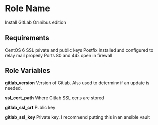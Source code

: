 Role Name
========

Install GitLab Omnibus edition

Requirements
------------

CentOS 6
SSL private and public keys
Postfix installed and configured to relay mail properly
Ports 80 and 443 open in firewall

Role Variables
--------------

**gitlab_version**      Version of Gitlab. Also used to determine if an update is needed.

**ssl_cert_path**       Where Gitlab SSL certs are stored

**gitlab_ssl_crt**      Public key

**gitlab_ssl_key**      Private key. I recommend putting this in an ansible vault